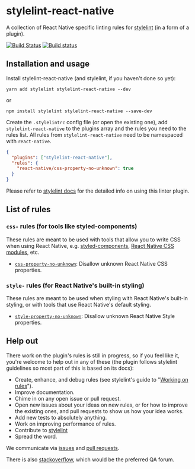 # stylelint-react-native

A collection of React Native specific linting rules for [stylelint](https://github.com/stylelint/stylelint) (in a form of a plugin).

[![Build Status](https://travis-ci.org/kristerkari/stylelint-react-native.svg?branch=master)](https://travis-ci.org/kristerkari/stylelint-react-native)
[![Build status](https://ci.appveyor.com/api/projects/status/6rse3dd910c0wiwl/branch/master?svg=true)](https://ci.appveyor.com/project/kristerkari/stylelint-react-native/branch/master)

## Installation and usage

Install stylelint-react-native (and stylelint, if you haven't done so yet):

```
yarn add stylelint stylelint-react-native --dev
```

or

```
npm install stylelint stylelint-react-native --save-dev
```

Create the `.stylelintrc` config file (or open the existing one), add `stylelint-react-native` to the plugins array and the rules you need to the rules list. All rules from `stylelint-react-native` need to be namespaced with `react-native`.

```json
{
  "plugins": ["stylelint-react-native"],
  "rules": {
    "react-native/css-property-no-unknown": true
  }
}
```

Please refer to [stylelint docs](http://stylelint.io/user-guide/) for the detailed info on using this linter plugin.

## List of rules

### `css-` rules (for tools like styled-components)

These rules are meant to be used with tools that allow you to write CSS when using React Native, e.g. [styled-components](https://www.styled-components.com/), [React Native CSS modules](https://github.com/kristerkari/react-native-css-modules), etc.

* [`css-property-no-unknown`](./src/rules/css-property-no-unknown/README.md): Disallow unknown React Native CSS properties.

### `style-` rules (for React Native's built-in styling)

These rules are meant to be used when styling with React Native's built-in styling, or with tools that use React Native's default styling.

* [`style-property-no-unknown`](./src/rules/css-property-no-unknown/README.md): Disallow unknown React Native Style properties.

## Help out

There work on the plugin's rules is still in progress, so if you feel like it, you're welcome to help out in any of these (the plugin follows stylelint guidelines so most part of this is based on its docs):

* Create, enhance, and debug rules (see stylelint's guide to "[Working on rules](https://github.com/stylelint/stylelint/blob/master/docs/developer-guide/rules.md)").
* Improve documentation.
* Chime in on any open issue or pull request.
* Open new issues about your ideas on new rules, or for how to improve the existing ones, and pull requests to show us how your idea works.
* Add new tests to absolutely anything.
* Work on improving performance of rules.
* Contribute to [stylelint](https://github.com/stylelint/stylelint)
* Spread the word.

We communicate via [issues](https://github.com/kristerkari/stylelint-react-native/issues) and [pull requests](https://github.com/kristerkari/stylelint-react-native/pulls).

There is also [stackoverflow](http://stackoverflow.com/questions/tagged/stylelint), which would be the preferred QA forum.
